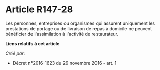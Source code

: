 # Article R147-28

Les  personnes, entreprises ou organismes qui assurent uniquement les  prestations de portage ou de livraison de repas à
domicile ne peuvent  bénéficier de l'assimilation à l'activité de restaurateur.

**Liens relatifs à cet article**

_Créé par_:

  - Décret n°2016-1623 du 29 novembre 2016 - art. 1
